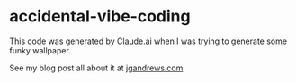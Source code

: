 # accidental-vibe-coding

This code was generated by [Claude.ai](https://claude.ai) when I was trying to generate some funky wallpaper.

See my blog post all about it at [jgandrews.com](https://jgandrews.com/posts/accidental-vibe-coding/)

